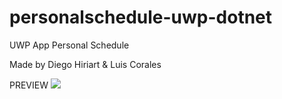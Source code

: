 # personalschedule-uwp-dotnet

UWP App Personal Schedule

Made by Diego Hiriart & Luis Corales

PREVIEW
![](https://media.giphy.com/media/K43c59f9zPLMFwIdqN/giphy.gif)

